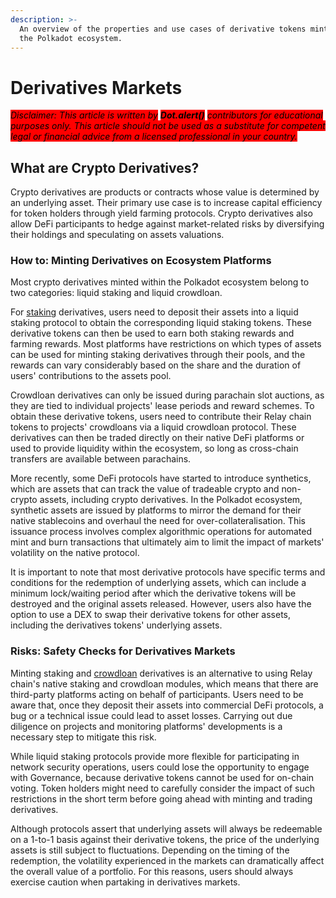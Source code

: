 ```yaml
---
description: >-
  An overview of the properties and use cases of derivative tokens minted within
  the Polkadot ecosystem.
---
```


# Derivatives Markets

_<mark style="background-color:red;">Disclaimer: This article is written by</mark> <mark style="background-color:red;"></mark><mark style="background-color:red;">**Dot.alert()**</mark> <mark style="background-color:red;"></mark><mark style="background-color:red;">contributors for educational purposes only. This article should not be used as a substitute for competent legal or financial advice from a licensed professional in your country.</mark>_



## What are Crypto Derivatives?

Crypto derivatives are products or contracts whose value is determined by an underlying asset. Their primary use case is to increase capital efficiency for token holders through yield farming protocols. Crypto derivatives also allow DeFi participants to hedge against market-related risks by diversifying their holdings and speculating on assets valuations.&#x20;



### How to: Minting Derivatives on Ecosystem Platforms&#x20;

Most crypto derivatives minted within the Polkadot ecosystem belong to two categories: liquid staking and liquid crowdloan.&#x20;

For [staking](../staking/) derivatives, users need to deposit their assets into a liquid staking protocol to obtain the corresponding liquid staking tokens. These derivative tokens can then be used to earn both staking rewards and farming rewards. Most platforms have restrictions on which types of assets can be used for minting staking derivatives through their pools, and the rewards can vary considerably based on the share and the duration of users' contributions to the assets pool.&#x20;

Crowdloan derivatives can only be issued during parachain slot auctions, as they are tied to individual projects' lease periods and reward schemes. To obtain these derivative tokens, users need to contribute their Relay chain tokens to projects' crowdloans via a liquid crowdloan protocol. These derivatives can then be traded directly on their native DeFi platforms or used to provide liquidity within the ecosystem, so long as cross-chain transfers are available between parachains.

More recently, some DeFi protocols have started to introduce synthetics, which are assets that can track the value of tradeable crypto and non-crypto assets, including crypto derivatives. In the Polkadot ecosystem, synthetic assets are issued by platforms to mirror the demand for their native stablecoins and overhaul the need for over-collateralisation. This issuance process involves complex algorithmic operations for automated mint and burn transactions that ultimately aim to limit the impact of markets' volatility on the native protocol.

It is important to note that most derivative protocols have specific terms and conditions for the redemption of underlying assets, which can include a minimum lock/waiting period after which the derivative tokens will be destroyed and the original assets released. However, users also have the option to use a DEX to swap their derivative tokens for other assets, including the derivatives tokens' underlying assets.



### Risks: Safety Checks for Derivatives Markets

Minting staking and [crowdloan](../crowdfunding/crowdloans.md) derivatives is an alternative to using Relay chain's native staking and crowdloan modules, which means that there are third-party platforms acting on behalf of participants. Users need to be aware that, once they deposit their assets into commercial DeFi protocols, a bug or a technical issue could lead to asset losses. Carrying out due diligence on projects and monitoring platforms' developments is a necessary step to mitigate this risk.

While liquid staking protocols provide more flexible for participating in network security operations, users could lose the opportunity to engage with Governance, because derivative tokens cannot be used for on-chain voting. Token holders might need to carefully consider the impact of such restrictions in the short term before going ahead with minting and trading derivatives.

Although protocols assert that underlying assets will always be redeemable on a 1-to-1 basis against their derivative tokens, the price of the underlying assets is still subject to fluctuations. Depending on the timing of the redemption, the volatility experienced in the markets can dramatically affect the overall value of a portfolio. For this reasons, users should always exercise caution when partaking in derivatives markets.

